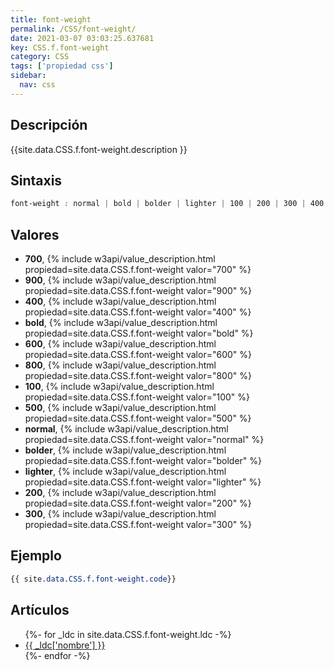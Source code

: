 ```yaml
---
title: font-weight
permalink: /CSS/font-weight/
date: 2021-03-07 03:03:25.637681
key: CSS.f.font-weight
category: CSS
tags: ['propiedad css']
sidebar: 
  nav: css
---
```


## Descripción
{{site.data.CSS.f.font-weight.description }}

## Sintaxis
~~~css
font-weight : normal | bold | bolder | lighter | 100 | 200 | 300 | 400 | 500 | 600 | 700 | 800 | 900
~~~

## Valores
* **700**,  {% include w3api/value_description.html propiedad=site.data.CSS.f.font-weight valor="700" %}
* **900**,  {% include w3api/value_description.html propiedad=site.data.CSS.f.font-weight valor="900" %}
* **400**,  {% include w3api/value_description.html propiedad=site.data.CSS.f.font-weight valor="400" %}
* **bold**,  {% include w3api/value_description.html propiedad=site.data.CSS.f.font-weight valor="bold" %}
* **600**,  {% include w3api/value_description.html propiedad=site.data.CSS.f.font-weight valor="600" %}
* **800**,  {% include w3api/value_description.html propiedad=site.data.CSS.f.font-weight valor="800" %}
* **100**,  {% include w3api/value_description.html propiedad=site.data.CSS.f.font-weight valor="100" %}
* **500**,  {% include w3api/value_description.html propiedad=site.data.CSS.f.font-weight valor="500" %}
* **normal**,  {% include w3api/value_description.html propiedad=site.data.CSS.f.font-weight valor="normal" %}
* **bolder**,  {% include w3api/value_description.html propiedad=site.data.CSS.f.font-weight valor="bolder" %}
* **lighter**,  {% include w3api/value_description.html propiedad=site.data.CSS.f.font-weight valor="lighter" %}
* **200**,  {% include w3api/value_description.html propiedad=site.data.CSS.f.font-weight valor="200" %}
* **300**,  {% include w3api/value_description.html propiedad=site.data.CSS.f.font-weight valor="300" %}

## Ejemplo
~~~css
{{ site.data.CSS.f.font-weight.code}}
~~~

## Artículos
<ul>
{%- for _ldc in site.data.CSS.f.font-weight.ldc -%}
   <li>
       <a href="{{_ldc['url'] }}">{{ _ldc['nombre'] }}</a>
   </li>
{%- endfor -%}
</ul>
